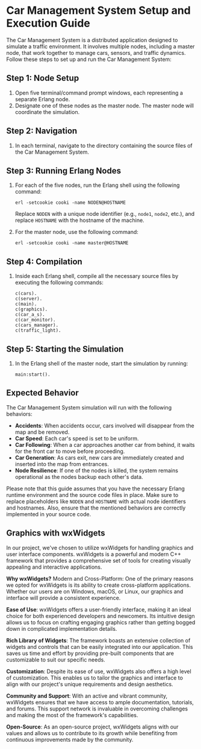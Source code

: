 # Car Management System Setup and Execution Guide

The Car Management System is a distributed application designed to simulate a traffic environment. It involves multiple nodes, including a master node, that work together to manage cars, sensors, and traffic dynamics. Follow these steps to set up and run the Car Management System:

## Step 1: Node Setup

1. Open five terminal/command prompt windows, each representing a separate Erlang node.
2. Designate one of these nodes as the master node. The master node will coordinate the simulation.

## Step 2: Navigation

1. In each terminal, navigate to the directory containing the source files of the Car Management System.

## Step 3: Running Erlang Nodes

1. For each of the five nodes, run the Erlang shell using the following command:
   
   ```
   erl -setcookie cooki -name NODEN@HOSTNAME
   ```
   
   Replace `NODEN` with a unique node identifier (e.g., `node1`, `node2`, etc.), and replace `HOSTNAME` with the hostname of the machine.

2. For the master node, use the following command:

   ```
   erl -setcookie cooki -name master@HOSTNAME
   ```

## Step 4: Compilation

1. Inside each Erlang shell, compile all the necessary source files by executing the following commands:

   ```
   c(cars).
   c(server).
   c(main).
   c(graphics).
   c(car_a_s).
   c(car_monitor).
   c(cars_manager).
   c(traffic_light).
   ```

## Step 5: Starting the Simulation

1. In the Erlang shell of the master node, start the simulation by running:

   ```
   main:start().
   ```

## Expected Behavior

The Car Management System simulation will run with the following behaviors:

- **Accidents**: When accidents occur, cars involved will disappear from the map and be removed.
- **Car Speed**: Each car's speed is set to be uniform.
- **Car Following**: When a car approaches another car from behind, it waits for the front car to move before proceeding.
- **Car Generation**: As cars exit, new cars are immediately created and inserted into the map from entrances.
- **Node Resilience**: If one of the nodes is killed, the system remains operational as the nodes backup each other's data.

Please note that this guide assumes that you have the necessary Erlang runtime environment and the source code files in place. Make sure to replace placeholders like `NODEN` and `HOSTNAME` with actual node identifiers and hostnames. Also, ensure that the mentioned behaviors are correctly implemented in your source code.

## Graphics with wxWidgets
In our project, we've chosen to utilize wxWidgets for handling graphics and user interface components. wxWidgets is a powerful and modern C++ framework that provides a comprehensive set of tools for creating visually appealing and interactive applications.

**Why wxWidgets?**
Modern and Cross-Platform: One of the primary reasons we opted for wxWidgets is its ability to create cross-platform applications. Whether our users are on Windows, macOS, or Linux, our graphics and interface will provide a consistent experience.

**Ease of Use**: wxWidgets offers a user-friendly interface, making it an ideal choice for both experienced developers and newcomers. Its intuitive design allows us to focus on crafting engaging graphics rather than getting bogged down in complicated implementation details.

**Rich Library of Widgets**: The framework boasts an extensive collection of widgets and controls that can be easily integrated into our application. This saves us time and effort by providing pre-built components that are customizable to suit our specific needs.

**Customization**: Despite its ease of use, wxWidgets also offers a high level of customization. This enables us to tailor the graphics and interface to align with our project's unique requirements and design aesthetics.

**Community and Support**: With an active and vibrant community, wxWidgets ensures that we have access to ample documentation, tutorials, and forums. This support network is invaluable in overcoming challenges and making the most of the framework's capabilities.

**Open-Source**: As an open-source project, wxWidgets aligns with our values and allows us to contribute to its growth while benefiting from continuous improvements made by the community.
